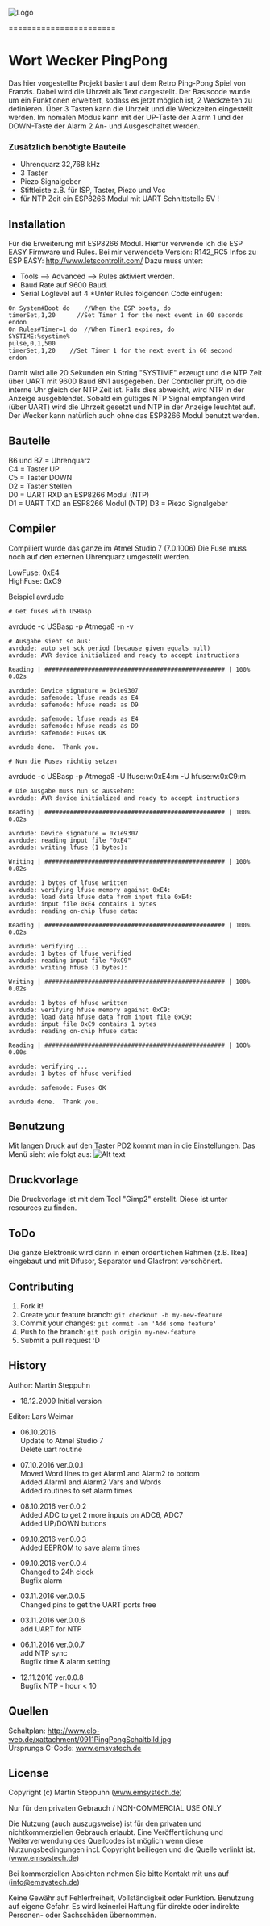 ![Logo](resources/logo.png)

=======================

# Wort Wecker PingPong
Das hier vorgestellte Projekt basiert auf dem Retro Ping-Pong Spiel von Franzis.
Dabei wird die Uhrzeit als Text dargestellt.
Der Basiscode wurde um ein Funktionen erweitert, sodass es jetzt möglich ist, 
2 Weckzeiten zu definieren.
Über 3 Tasten kann die Uhrzeit und die Weckzeiten eingestellt werden.
Im nomalen Modus kann mit der UP-Taste der Alarm 1 und der DOWN-Taste der Alarm 2 
An- und Ausgeschaltet werden.

### Zusätzlich benötigte Bauteile
* Uhrenquarz 32,768 kHz
* 3 Taster
* Piezo Signalgeber
* Stiftleiste z.B. für ISP, Taster, Piezo und Vcc
* für NTP Zeit ein ESP8266 Modul mit UART Schnittstelle 5V !

## Installation
Für die Erweiterung mit ESP8266 Modul.
Hierfür verwende ich die ESP EASY Firmware und Rules.
Bei mir verwendete Version: R142_RC5
Infos zu ESP EASY: http://www.letscontrolit.com/
Dazu muss unter: 
* Tools --> Advanced --> Rules aktiviert werden.
* Baud Rate auf 9600 Baud.
* Serial Loglevel auf 4 
*Unter Rules folgenden Code einfügen:
```
On System#Boot do    //When the ESP boots, do
timerSet,1,20      //Set Timer 1 for the next event in 60 seconds
endon
On Rules#Timer=1 do  //When Timer1 expires, do
SYSTIME:%systime%
pulse,0,1,500
timerSet,1,20    //Set Timer 1 for the next event in 60 second
endon
```
Damit wird alle 20 Sekunden ein String "SYSTIME" erzeugt und die NTP Zeit über UART mit 9600 Baud 8N1 ausgegeben.
Der Controller prüft, ob die interne Uhr gleich der NTP Zeit ist. Falls dies abweicht, wird NTP in der Anzeige ausgeblendet.
Sobald ein gültiges NTP Signal empfangen wird (über UART) wird die Uhrzeit gesetzt und NTP in der Anzeige leuchtet auf.
Der Wecker kann natürlich auch ohne das ESP8266 Modul benutzt werden.

## Bauteile
B6 und B7 = Uhrenquarz  
C4 = Taster UP  
C5 = Taster DOWN  
D2 = Taster Stellen  
D0 = UART RXD an ESP8266 Modul (NTP)   
D1 = UART TXD an ESP8266 Modul (NTP)
D3 = Piezo Signalgeber
## Compiler
Compiliert wurde das ganze im Atmel Studio 7 (7.0.1006)
Die Fuse muss noch auf den externen Uhrenquarz umgestellt werden. 

LowFuse: 0xE4  
HighFuse: 0xC9  

Beispiel avrdude
```
# Get fuses with USBasp
```
avrdude -c USBasp -p Atmega8 -n -v
```
# Ausgabe sieht so aus:
avrdude: auto set sck period (because given equals null)
avrdude: AVR device initialized and ready to accept instructions

Reading | ################################################## | 100% 0.02s

avrdude: Device signature = 0x1e9307
avrdude: safemode: lfuse reads as E4
avrdude: safemode: hfuse reads as D9

avrdude: safemode: lfuse reads as E4
avrdude: safemode: hfuse reads as D9
avrdude: safemode: Fuses OK

avrdude done.  Thank you.

# Nun die Fuses richtig setzen
```
avrdude -c USBasp -p Atmega8 -U lfuse:w:0xE4:m -U hfuse:w:0xC9:m
```
# Die Ausgabe muss nun so aussehen:
avrdude: AVR device initialized and ready to accept instructions

Reading | ################################################## | 100% 0.02s

avrdude: Device signature = 0x1e9307
avrdude: reading input file "0xE4"
avrdude: writing lfuse (1 bytes):

Writing | ################################################## | 100% 0.02s

avrdude: 1 bytes of lfuse written
avrdude: verifying lfuse memory against 0xE4:
avrdude: load data lfuse data from input file 0xE4:
avrdude: input file 0xE4 contains 1 bytes
avrdude: reading on-chip lfuse data:

Reading | ################################################## | 100% 0.02s

avrdude: verifying ...
avrdude: 1 bytes of lfuse verified
avrdude: reading input file "0xC9"
avrdude: writing hfuse (1 bytes):

Writing | ################################################## | 100% 0.02s

avrdude: 1 bytes of hfuse written
avrdude: verifying hfuse memory against 0xC9:
avrdude: load data hfuse data from input file 0xC9:
avrdude: input file 0xC9 contains 1 bytes
avrdude: reading on-chip hfuse data:

Reading | ################################################## | 100% 0.00s

avrdude: verifying ...
avrdude: 1 bytes of hfuse verified

avrdude: safemode: Fuses OK

avrdude done.  Thank you.
```

## Benutzung
Mit langen Druck auf den Taster PD2 kommt man in die Einstellungen. Das Menü sieht wie folgt aus:
![Alt text](resources/menu.png)

## Druckvorlage
Die Druckvorlage ist mit dem Tool "Gimp2" erstellt. Diese ist unter resources zu finden.

## ToDo
Die ganze Elektronik wird dann in einen ordentlichen Rahmen (z.B. Ikea) eingebaut und mit Difusor, Separator und Glasfront verschönert.

## Contributing
1. Fork it!
2. Create your feature branch: `git checkout -b my-new-feature`
3. Commit your changes: `git commit -am 'Add some feature'`
4. Push to the branch: `git push origin my-new-feature`
5. Submit a pull request :D

## History
Author:     Martin Steppuhn
* 18.12.2009 Initial version  

Editor:		  Lars Weimar  
* 06.10.2016  
Update to Atmel Studio 7  
Delete uart routine  

* 07.10.2016 ver.0.0.1  
Moved Word lines to get Alarm1 and Alarm2 to bottom  
Added Alarm1 and Alarm2 Vars and Words  
Added routines to set alarm times  
* 08.10.2016 ver.0.0.2  
Added ADC to get 2 more inputs on ADC6, ADC7  
Added UP/DOWN buttons  
* 09.10.2016 ver.0.0.3  
Added EEPROM to save alarm times  
* 09.10.2016 ver.0.0.4  
Changed to 24h clock  
Bugfix alarm
* 03.11.2016 ver.0.0.5  
Changed pins to get the UART ports free  
* 03.11.2016 ver.0.0.6  
add UART for NTP  
* 06.11.2016 ver.0.0.7  
add NTP sync  
Bugfix time & alarm setting  
* 12.11.2016 ver.0.0.8  
Bugfix NTP - hour < 10

## Quellen
Schaltplan: http://www.elo-web.de/xattachment/0911PingPongSchaltbild.jpg  
Ursprungs C-Code: www.emsystech.de  
 
## License
Copyright (c) Martin Steppuhn (www.emsystech.de)

Nur für den privaten Gebrauch / NON-COMMERCIAL USE ONLY

Die Nutzung (auch auszugsweise) ist für den privaten und nichtkommerziellen 
Gebrauch erlaubt. Eine Veröffentlichung und Weiterverwendung des Quellcodes 
ist möglich wenn diese Nutzungsbedingungen incl. Copyright beiliegen
und die Quelle verlinkt ist. (www.emsystech.de)

Bei kommerziellen Absichten nehmen Sie bitte Kontakt mit uns auf 
(info@emsystech.de)

Keine Gewähr auf Fehlerfreiheit, Vollständigkeit oder Funktion. Benutzung 
auf eigene Gefahr. Es wird keinerlei Haftung für direkte oder indirekte 
Personen- oder Sachschäden übernommen.
